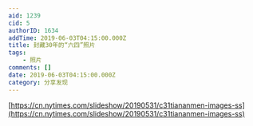 ```yaml
---
aid: 1239
cid: 5
authorID: 1634
addTime: 2019-06-03T04:15:00.000Z
title: 封藏30年的“六四”照片
tags:
    - 照片
comments: []
date: 2019-06-03T04:15:00.000Z
category: 分享发现
---
```


[https://cn.nytimes.com/slideshow/20190531/c31tiananmen-images-ss](https://cn.nytimes.com/slideshow/20190531/c31tiananmen-images-ss)
